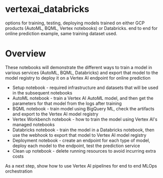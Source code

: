 # vertexai_databricks
options for training, testing, deploying models trained on either GCP products (AutoML, BQML, Vertex notebooks) or Databricks. end to end for online prediction example, same training dataset used.

# Overview
These notebooks will demonstrate the different ways to train a model in various services (AutoML, BQML, Databricks) and export that model to the model registry to deploy it on a Vertex AI endpoint for online prediction

* Setup notebook - required infrastructure and datasets that will be used in the subsequent notebooks
* AutoML notebook - train a Vertex AI AutoML model, and then get the parameters for that model from the logs after training
* BQML notebook - train model using BigQuery ML, check the artifacts and export to the Vertex AI model registry 
* Vertex Workbench notebook - how to train the model using Vertex AI's managed notebooks
* Databricks notebook - train the model in a Databricks notebook, then use the webhook to export that model to Vertex AI model registry
* Deployment notebook - create an endpoint for each type of model, deploy each model to the endpoint, test the prediction service 
* Clean up notebook - delete running resources to avoid incurring extra costs 

As a next step, show how to use Vertex AI pipelines for end to end MLOps orchestration 
